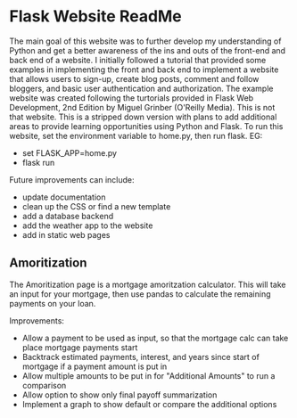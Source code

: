 # Flask Website ReadMe

The main goal of this website was to further develop my understanding of Python and get a better awareness of the ins and outs of the front-end and back end of a website.  I initially followed a tutorial that provided some examples in implementing the front and back end to implement a website that allows users to sign-up, create blog posts, comment and follow bloggers, and basic user authentication and authorization.  The example website was created following the turtorials provided in Flask Web Development, 2nd Edition by Miguel Grinber (O'Reilly Media).  This is not that website.  This is a stripped down version with plans to add additional areas to provide learning opportunities using Python and Flask.  To run this website, set the environment variable to home.py, then run flask. EG:

 - set FLASK_APP=home.py
 - flask run

Future improvements can include:
 - update documentation
 - clean up the CSS or find a new template
 - add a database backend
 - add the weather app to the website
 - add in static web pages

## Amoritization
The Amoritization page is a mortgage amoritzation calculator.  This will take an input for your mortgage, then use pandas to calculate the remaining payments on your loan.

Improvements:
- Allow a payment to be used as input, so that the mortgage calc can take place mortgage payments start
- Backtrack estimated payments, interest, and years since start of mortgage if a payment amount is put in
- Allow multiple amounts to be put in for "Additional Amounts" to run a comparison
- Allow option to show only final payoff summarization
- Implement a graph to show default or compare the additional options

